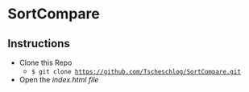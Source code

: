 # SortCompare
## Instructions
* Clone this Repo
  * <code>$ git clone https://github.com/Tscheschlog/SortCompare.git</code>
* Open the <i>index.html<i> file
 
